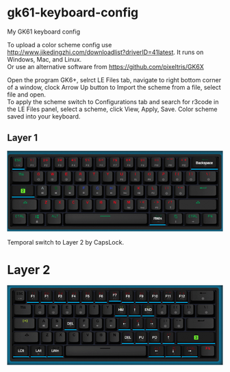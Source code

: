 # gk61-keyboard-config
My GK61 keyboard config

To upload a color scheme config use  http://www.jikedingzhi.com/downloadlist?driverID=41latest. It runs on Windows, Mac, and Linux.  
Or use an alternative software from https://github.com/pixeltris/GK6X

Open the program GK6+, selrct LE Files tab, navigate to right bottom corner of a window, clock Arrow Up button to Import the scheme from a file, select file and open.  
To apply the scheme switch to Configurations tab and search for r3code in the LE Files panel, select a scheme, click View, Apply, Save. Color scheme saved into your keyboard.


## Layer 1

![Layer 1](r3code_gk61_keyboard_layer_1_remap.png)

Temporal switch to Layer 2 by CapsLock.

# Layer 2

![Layer 2](r3code_gk61_keyboard_layer_2_remap.png)
